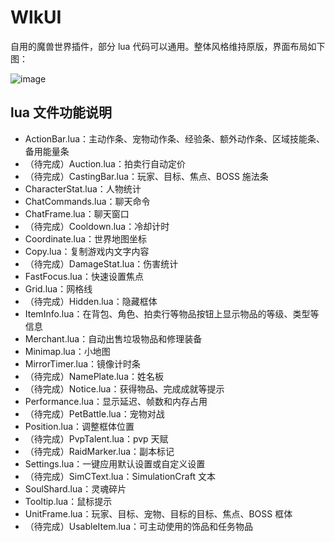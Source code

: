 # WlkUI

自用的魔兽世界插件，部分 lua 代码可以通用。整体风格维持原版，界面布局如下图：

![image](https://github.com/czy211/picture-library/blob/master/images/WlkUI.jpg)

## lua 文件功能说明

- ActionBar.lua：主动作条、宠物动作条、经验条、额外动作条、区域技能条、备用能量条
- （待完成）Auction.lua：拍卖行自动定价
- （待完成）CastingBar.lua：玩家、目标、焦点、BOSS 施法条
- CharacterStat.lua：人物统计
- ChatCommands.lua：聊天命令
- ChatFrame.lua：聊天窗口
- （待完成）Cooldown.lua：冷却计时
- Coordinate.lua：世界地图坐标
- Copy.lua：复制游戏内文字内容
- （待完成）DamageStat.lua：伤害统计
- FastFocus.lua：快速设置焦点
- Grid.lua：网格线
- （待完成）Hidden.lua：隐藏框体
- ItemInfo.lua：在背包、角色、拍卖行等物品按钮上显示物品的等级、类型等信息
- Merchant.lua：自动出售垃圾物品和修理装备
- Minimap.lua：小地图
- MirrorTimer.lua：镜像计时条
- （待完成）NamePlate.lua：姓名板
- （待完成）Notice.lua：获得物品、完成成就等提示
- Performance.lua：显示延迟、帧数和内存占用
- （待完成）PetBattle.lua：宠物对战
- Position.lua：调整框体位置
- （待完成）PvpTalent.lua：pvp 天赋
- （待完成）RaidMarker.lua：副本标记
- Settings.lua：一键应用默认设置或自定义设置
- （待完成）SimCText.lua：SimulationCraft 文本
- SoulShard.lua：灵魂碎片
- Tooltip.lua：鼠标提示
- UnitFrame.lua：玩家、目标、宠物、目标的目标、焦点、BOSS 框体
- （待完成）UsableItem.lua：可主动使用的饰品和任务物品
